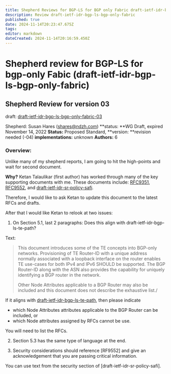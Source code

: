 ```yaml
---
title: Shepherd Reviews for BGP-LS for BGP only Fabric draft-ietf-idr-bgp-ls-bgp-only-fabric
description: Review draft-ietf-idr-bgp-ls-bgp-only-fabric
published: true
date: 2024-11-14T20:23:47.675Z
tags: 
editor: markdown
dateCreated: 2024-11-14T20:16:59.450Z
---
```


# Shepherd review for BGP-LS for bgp-only Fabic (draft-ietf-idr-bgp-ls-bgp-only-fabric)

## Shepherd Review for version 03 
draft: [draft-ietf-idr-bgp-ls-bgp-only-fabric-03](https://datatracker.ietf.org/doc/draft-ietf-idr-bgp-ls-bgp-only-fabric/) 

Shepherd: Susan Hares (shares@ndzh.com) 
**status: **WG Draft, expired November 14, 2022
**Status:** Proposed Standard, 
**version: **revision needed (-04) 
**implementations:** unknown
**Authors:** 6 

### Overview: 
Unlike many of my shepherd reports, I am going to hit the high-points and wait for second document. 

**Why?** Ketan Talaulikar (first author) has worked through 
many of the key supporting documents with me. 
These documents include: [RFC9351](https://datatracker.ietf.org/doc/rfc9351/), 
[RFC9552](https://datatracker.ietf.org/doc/rfc9252/), and 
[draft-ietf-idr-sr-policy-safi](https://datatracker.ietf.org/doc/draft-ietf-idr-sr-policy-safi/).
 
Therefore, I would like to ask Ketan to update 
this document to the latest RFCs and drafts. 

After that I would like Ketan to relook at two issues:

1. On Section 5.1, last 2 paragraphs: Does this align with draft-ietf-idr-bgp-ls-te-path?

Text: 
>    This document introduces some of the TE concepts into BGP-only
>    networks.  Provisioning of TE Router-ID with a unique address
>    normally associated with a loopback interface on the router enables
>    TE use-cases for both IPv4 and IPv6 SHOULD be supported.  The BGP
>    Router-ID along with the ASN also provides the capability for
>    uniquely identifying a BGP router in the network.
> 
>    Other Node Attributes applicable to a BGP Router may also be included
>    and this document does not describe the exhaustive list./
   
 If it aligns with [draft-ietf-idr-bgp-ls-te-path](https://datatracker.ietf.org/doc/draft-ietf-idr-bgp-ls-te-path/), then please indicate
- which Node Attributes attributes applicable to the BGP Router can be included, 
or 
- which Node attributes assigned by RFCs cannot be use. 

You will need to list the RFCs. 

2. Section 5.3 has the same type of language at the end. 

3. Security considerations should reference [RF9552]
and give an acknowledgement that you are passing 
critical information. 

You can use text from the security section of [draft-ietf-idr-sr-policy-safi].


